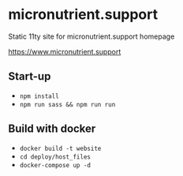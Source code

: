 # micronutrient.support
Static 11ty site for micronutrient.support homepage

https://www.micronutrient.support

## Start-up

* `npm install`
* `npm run sass && npm run run`

## Build with docker

* `docker build -t website`
* `cd deploy/host_files`
* `docker-compose up -d`
